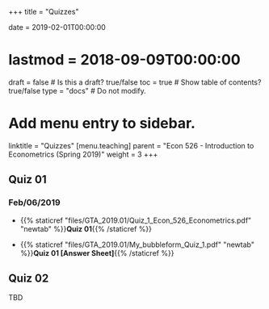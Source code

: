 +++
title = "Quizzes"

date = 2019-02-01T00:00:00
# lastmod = 2018-09-09T00:00:00

draft = false  # Is this a draft? true/false
toc = true  # Show table of contents? true/false
type = "docs"  # Do not modify.

# Add menu entry to sidebar.
linktitle = "Quizzes"
[menu.teaching]
  parent = "Econ 526 - Introduction to Econometrics (Spring 2019)"
  weight = 3
+++

## Quiz 01

### Feb/06/2019

* {{% staticref "files/GTA_2019.01/Quiz_1_Econ_526_Econometrics.pdf" "newtab" %}}**Quiz 01**{{% /staticref %}}

* {{% staticref "files/GTA_2019.01/My_bubbleform_Quiz_1.pdf" "newtab" %}}**Quiz 01 [Answer Sheet]**{{% /staticref %}}

## Quiz 02

TBD